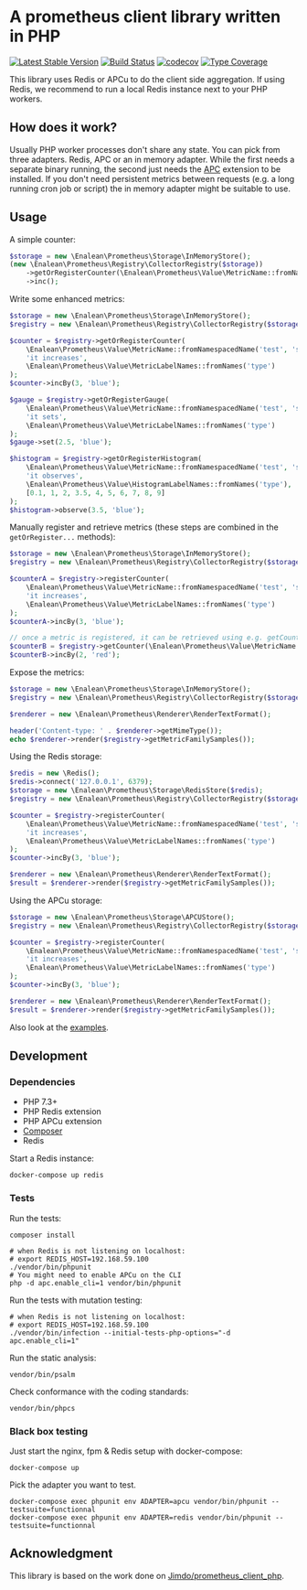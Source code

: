 # A prometheus client library written in PHP

[![Latest Stable Version](https://img.shields.io/packagist/v/tuleap/prometheus-client.svg)](https://packagist.org/packages/tuleap/prometheus-client)
[![Build Status](https://github.com/Enalean/php-prometheus-client/workflows/CI/badge.svg)](https://github.com/Enalean/php-prometheus-client/actions?query=workflow%3ACI)
[![codecov](https://codecov.io/gh/Enalean/php-prometheus-client/branch/master/graph/badge.svg)](https://codecov.io/gh/Enalean/php-prometheus-client)
[![Type Coverage](https://shepherd.dev/github/enalean/php-prometheus-client/coverage.svg)](https://shepherd.dev/github/enalean/php-prometheus-client)

This library uses Redis or APCu to do the client side aggregation.
If using Redis, we recommend to run a local Redis instance next to your PHP workers.

## How does it work?

Usually PHP worker processes don't share any state.
You can pick from three adapters.
Redis, APC or an in memory adapter.
While the first needs a separate binary running, the second just needs the [APC](https://pecl.php.net/package/APCU) extension to be installed. If you don't need persistent metrics between requests (e.g. a long running cron job or script) the in memory adapter might be suitable to use.

## Usage

A simple counter:
```php
$storage = new \Enalean\Prometheus\Storage\InMemoryStore();
(new \Enalean\Prometheus\Registry\CollectorRegistry($storage))
    ->getOrRegisterCounter(\Enalean\Prometheus\Value\MetricName::fromName('some_quick_counter'), 'just a quick measurement')
    ->inc();
```

Write some enhanced metrics:
```php
$storage = new \Enalean\Prometheus\Storage\InMemoryStore();
$registry = new \Enalean\Prometheus\Registry\CollectorRegistry($storage);

$counter = $registry->getOrRegisterCounter(
    \Enalean\Prometheus\Value\MetricName::fromNamespacedName('test', 'some_counter'),
    'it increases',
    \Enalean\Prometheus\Value\MetricLabelNames::fromNames('type')
);
$counter->incBy(3, 'blue');

$gauge = $registry->getOrRegisterGauge(
    \Enalean\Prometheus\Value\MetricName::fromNamespacedName('test', 'some_gauge'),
    'it sets',
    \Enalean\Prometheus\Value\MetricLabelNames::fromNames('type')
);
$gauge->set(2.5, 'blue');

$histogram = $registry->getOrRegisterHistogram(
    \Enalean\Prometheus\Value\MetricName::fromNamespacedName('test', 'some_histogram'),
    'it observes',
    \Enalean\Prometheus\Value\HistogramLabelNames::fromNames('type'),
    [0.1, 1, 2, 3.5, 4, 5, 6, 7, 8, 9]
);
$histogram->observe(3.5, 'blue');
```

Manually register and retrieve metrics (these steps are combined in the `getOrRegister...` methods):
```php
$storage = new \Enalean\Prometheus\Storage\InMemoryStore();
$registry = new \Enalean\Prometheus\Registry\CollectorRegistry($storage);

$counterA = $registry->registerCounter(
    \Enalean\Prometheus\Value\MetricName::fromNamespacedName('test', 'some_counter'),
    'it increases',
    \Enalean\Prometheus\Value\MetricLabelNames::fromNames('type')
);
$counterA->incBy(3, 'blue');

// once a metric is registered, it can be retrieved using e.g. getCounter:
$counterB = $registry->getCounter(\Enalean\Prometheus\Value\MetricName::fromNamespacedName('test', 'some_counter'));
$counterB->incBy(2, 'red');
```

Expose the metrics:
```php
$storage = new \Enalean\Prometheus\Storage\InMemoryStore();
$registry = new \Enalean\Prometheus\Registry\CollectorRegistry($storage);

$renderer = new \Enalean\Prometheus\Renderer\RenderTextFormat();

header('Content-type: ' . $renderer->getMimeType());
echo $renderer->render($registry->getMetricFamilySamples());
```

Using the Redis storage:
```php
$redis = new \Redis();
$redis->connect('127.0.0.1', 6379);
$storage = new \Enalean\Prometheus\Storage\RedisStore($redis);
$registry = new \Enalean\Prometheus\Registry\CollectorRegistry($storage);

$counter = $registry->registerCounter(
    \Enalean\Prometheus\Value\MetricName::fromNamespacedName('test', 'some_counter'),
    'it increases',
    \Enalean\Prometheus\Value\MetricLabelNames::fromNames('type')
);
$counter->incBy(3, 'blue');

$renderer = new \Enalean\Prometheus\Renderer\RenderTextFormat();
$result = $renderer->render($registry->getMetricFamilySamples());
```

Using the APCu storage:
```php
$storage = new \Enalean\Prometheus\Storage\APCUStore();
$registry = new \Enalean\Prometheus\Registry\CollectorRegistry($storage);

$counter = $registry->registerCounter(
    \Enalean\Prometheus\Value\MetricName::fromNamespacedName('test', 'some_counter'),
    'it increases',
    \Enalean\Prometheus\Value\MetricLabelNames::fromNames('type')
);
$counter->incBy(3, 'blue');

$renderer = new \Enalean\Prometheus\Renderer\RenderTextFormat();
$result = $renderer->render($registry->getMetricFamilySamples());
```

Also look at the [examples](examples).

## Development

### Dependencies

* PHP 7.3+
* PHP Redis extension
* PHP APCu extension
* [Composer](https://getcomposer.org/doc/00-intro.md#installation-linux-unix-osx)
* Redis

Start a Redis instance:
```
docker-compose up redis
```

### Tests
Run the tests:
```
composer install

# when Redis is not listening on localhost:
# export REDIS_HOST=192.168.59.100
./vendor/bin/phpunit
# You might need to enable APCu on the CLI
php -d apc.enable_cli=1 vendor/bin/phpunit
```

Run the tests with mutation testing:
```
# when Redis is not listening on localhost:
# export REDIS_HOST=192.168.59.100
./vendor/bin/infection --initial-tests-php-options="-d apc.enable_cli=1"
```

Run the static analysis:
```
vendor/bin/psalm
```

Check conformance with the coding standards:
```
vendor/bin/phpcs
```

### Black box testing

Just start the nginx, fpm & Redis setup with docker-compose:
```
docker-compose up
```
Pick the adapter you want to test.

```
docker-compose exec phpunit env ADAPTER=apcu vendor/bin/phpunit --testsuite=functionnal
docker-compose exec phpunit env ADAPTER=redis vendor/bin/phpunit --testsuite=functionnal
```

## Acknowledgment

This library is based on the work done on [Jimdo/prometheus_client_php](https://github.com/Jimdo/prometheus_client_php).